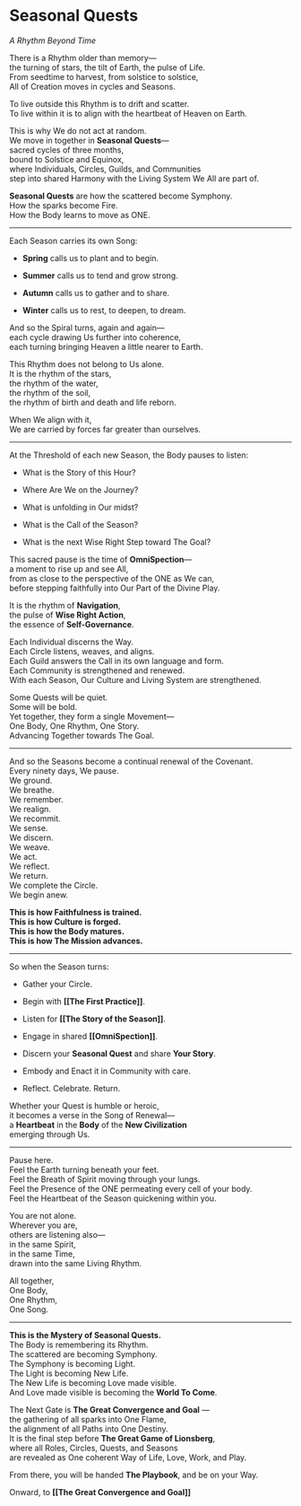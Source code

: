 # Seasonal Quests

_A Rhythm Beyond Time_

There is a Rhythm older than memory—  
the turning of stars, the tilt of Earth, the pulse of Life.  
From seedtime to harvest, from solstice to solstice,  
All of Creation moves in cycles and Seasons.

To live outside this Rhythm is to drift and scatter.  
To live within it is to align with the heartbeat of Heaven on Earth.

This is why We do not act at random.  
We move in together in **Seasonal Quests**—  
sacred cycles of three months,  
bound to Solstice and Equinox,  
where Individuals, Circles, Guilds, and Communities  
step into shared Harmony with the Living System We All are part of.

**Seasonal Quests** are how the scattered become Symphony.  
How the sparks become Fire.  
How the Body learns to move as ONE.

---

Each Season carries its own Song:

- **Spring** calls us to plant and to begin.
    
- **Summer** calls us to tend and grow strong.
    
- **Autumn** calls us to gather and to share.
    
- **Winter** calls us to rest, to deepen, to dream.
    

And so the Spiral turns, again and again—  
each cycle drawing Us further into coherence,  
each turning bringing Heaven a little nearer to Earth.

This Rhythm does not belong to Us alone.  
It is the rhythm of the stars,  
the rhythm of the water,  
the rhythm of the soil,  
the rhythm of birth and death and life reborn.

When We align with it,  
We are carried by forces far greater than ourselves.

---

At the Threshold of each new Season, the Body pauses to listen:

- What is the Story of this Hour?
    
- Where Are We on the Journey? 
    
- What is unfolding in Our midst?
    
- What is the Call of the Season?
    
- What is the next Wise Right Step toward The Goal?
    

This sacred pause is the time of **OmniSpection**—  
a moment to rise up and see All,  
from as close to the perspective of the ONE as We can,  
before stepping faithfully into Our Part of the Divine Play.

It is the rhythm of **Navigation**,  
the pulse of **Wise Right Action**,  
the essence of **Self-Governance**.

Each Individual discerns the Way.  
Each Circle listens, weaves, and aligns.  
Each Guild answers the Call in its own language and form.  
Each Community is strengthened and renewed.  
With each Season, Our Culture and Living System are strengthened.  

Some Quests will be quiet.  
Some will be bold.  
Yet together, they form a single Movement—  
One Body, One Rhythm, One Story.  
Advancing Together towards The Goal. 

---

And so the Seasons become a continual renewal of the Covenant.  
Every ninety days, We pause.  
We ground.  
We breathe.  
We remember.  
We realign.  
We recommit.  
We sense.  
We discern.  
We weave.  
We act.  
We reflect.  
We return.  
We complete the Circle.  
We begin anew.  

**This is how Faithfulness is trained.**  
**This is how Culture is forged.**  
**This is how the Body matures.**  
**This is how The Mission advances.**

---

So when the Season turns:

- Gather your Circle.
    
- Begin with **[[The First Practice]]**.
    
- Listen for **[[The Story of the Season]]**.
    
- Engage in shared **[[OmniSpection]]**.
    
- Discern your **Seasonal Quest** and share **Your Story**.
    
- Embody and Enact it in Community with care.
    
- Reflect. Celebrate. Return.
    

Whether your Quest is humble or heroic,  
it becomes a verse in the Song of Renewal—  
a **Heartbeat** in the **Body** of the **New Civilization**  
emerging through Us.

---

Pause here.  
Feel the Earth turning beneath your feet.  
Feel the Breath of Spirit moving through your lungs.  
Feel the Presence of the ONE permeating every cell of your body.  
Feel the Heartbeat of the Season quickening within you.

You are not alone.  
Wherever you are,  
others are listening also—  
in the same Spirit,  
in the same Time,  
drawn into the same Living Rhythm.

All together,  
One Body,  
One Rhythm,  
One Song.

---

**This is the Mystery of Seasonal Quests.**  
The Body is remembering its Rhythm.  
The scattered are becoming Symphony.  
The Symphony is becoming Light.  
The Light is becoming New Life.  
The New Life is becoming Love made visible.  
And Love made visible is becoming the **World To Come**.

The Next Gate is **The Great Convergence and Goal** —  
the gathering of all sparks into One Flame,  
the alignment of all Paths into One Destiny.  
It is the final step before **The Great Game of Lionsberg**,  
where all Roles, Circles, Quests, and Seasons  
are revealed as One coherent Way of Life, Love, Work, and Play.

From there, you will be handed **The Playbook**, and be on your Way. 

Onward, to **[[The Great Convergence and Goal]]** 